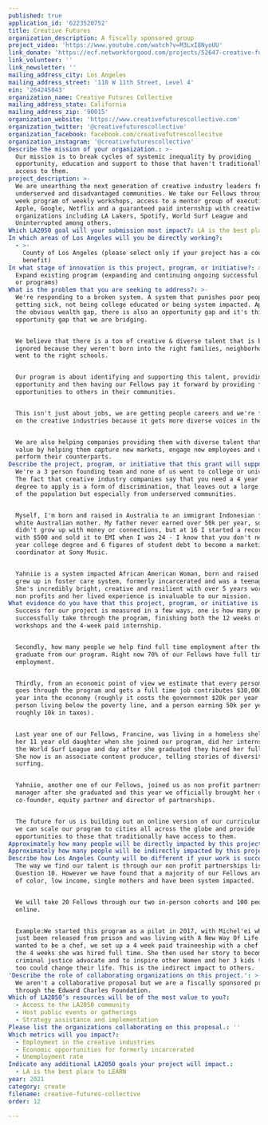 ```yaml
---
published: true
application_id: '6223520752'
title: Creative Futures
organization_description: A fiscally sponsored group
project_video: 'https://www.youtube.com/watch?v=M3LxI8NyoUU'
link_donate: 'https://ecf.networkforgood.com/projects/52647-creative-futures-collective'
link_volunteer: ''
link_newsletter: ''
mailing_address_city: Los Angeles
mailing_address_street: '110 W 11th Street, Level 4'
ein: '264245043'
organization_name: Creative Futures Collective
mailing_address_state: California
mailing_address_zip: '90015'
organization_website: 'https://www.creativefuturescollective.com'
organization_twitter: '@creativefuturescollective'
organization_facebook: facebook.com/creativefutrescollecitve
organization_instagram: '@creativefuturescollective'
Describe the mission of your organization.: >-
  Our mission is to break cycles of systemic inequality by providing
  opportunity, education and support to those that haven't traditionally had
  access to them.
project_description: >-
  We are unearthing the next generation of creative industry leaders from
  underserved and disadvantaged communities. We take our Fellows through a 12
  week program of weekly workshops, access to a mentor group of executives from
  Apple, Google, Netflix and a guaranteed paid internship with creative
  organizations including LA Lakers, Spotify, World Surf League and
  Uninterrupted among others.
Which LA2050 goal will your submission most impact?: LA is the best place to CREATE
In which areas of Los Angeles will you be directly working?:
  - >-
    County of Los Angeles (please select only if your project has a countywide
    benefit)
In what stage of innovation is this project, program, or initiative?: >-
  Expand existing program (expanding and continuing ongoing successful projects
  or programs)
What is the problem that you are seeking to address?: >-
  We're responding to a broken system. A system that punishes poor people for
  getting sick, not being college educated or being system impacted. Apart from
  the obvious wealth gap, there is also an opportunity gap and it's this
  opportunity gap that we are bridging.


  We believe that there is a ton of creative & diverse talent that is being
  ignored because they weren't born into the right families, neighborhoods or
  went to the right schools. 


  Our program is about identifying and supporting this talent, providing the
  opportunity and then having our Fellows pay it forward by providing future
  opportunities to others in their communities.


  This isn't just about jobs, we are getting people careers and we're focussed
  on the creative industries because it gets more diverse voices in the room.


  We are also helping companies providing them with diverse talent that adds
  value by helping them capture new markets, engage new employees and out
  perform their counterparts.
Describe the project, program, or initiative that this grant will support to address the problem identified.: >-
  We're a 3 person founding team and none of us went to college or university.
  The fact that creative industry companies say that you need a 4 year college
  degree to apply is a form of discrimination, that leaves out a large portion
  of the population but especially from underserved communities.


  Myself, I'm born and raised in Australia to an immigrant Indonesian father and
  white Australian mother. My father never earned over 50k per year, so we
  didn't grow up with money or connections, but at 16 I started a record label
  with $500 and sold it to EMI when I was 24 - I know that you don't need a 4
  year college degree and 6 figures of student debt to become a marketing
  coordinator at Sony Music. 


  Yahniie is a system impacted African American Woman, born and raised in LA,
  grew up in foster care system, formerly incarcerated and was a teenage mother.
  She's incredibly bright, creative and resilient with over 5 years working in
  non profits and her lived experience is invaluable to our mission.
What evidence do you have that this project, program, or initiative is or will be successful, and how will you define and measure success?: >-
  Success for our project is measured in a few ways, one is how many people we
  successfully take through the program, finishing both the 12 weeks of
  workshops and the 4-week paid internship. 


  Secondly, how many people we help find full time employment after they
  graduate from our program. Right now 70% of our Fellows have full time
  employment.


  Thirdly, from an economic point of view we estimate that every person that
  goes through the program and gets a full time job contributes $30,000 back per
  year into the economy (roughly it costs the government $20k per year for every
  person living below the poverty line, and a person earning 50k per year pays
  roughly 10k in taxes). 


  Last year one of our Fellows, Francine, was living in a homeless shelter with
  her 11 year old daughter when she joined our program, did her internship at
  the World Surf League and day after she graduated they hired her full time.
  She now is an associate content producer, telling stories of diversity through
  surfing.


  Yahniie, another one of our Fellows, joined us as non profit partnerships
  manager after she graduated and this year we officially brought her on as a
  co-founder, equity partner and director of partnerships.


  The future for us is building out an online version of our curriculum so that
  we can scale our program to cities all across the globe and provide
  opportunities to those that traditionally have access to them.
Approximately how many people will be directly impacted by this project, program, or initiative?: '120'
Approximately how many people will be indirectly impacted by this project, program, or initiative?: '240'
Describe how Los Angeles County will be different if your work is successful.: >-
  The way we find our talent is through our non profit partnerships listed in
  Question 10. However we have found that a majority of our Fellows are people
  of color, low income, single mothers and have been system impacted.


  We will take 20 Fellows through our two in-person cohorts and 100 people
  online.


  Example:We started this program as a pilot in 2017, with Michel'ei who had
  just been released from prison and was living with A New Way Of Life. She
  wanted to be a chef, we set up a 4 week paid traineeship with a chef and after
  the 4 weeks she was hired full time. She then used her story to become a
  criminal justice advocate and to inspire other Women and her 3 kids that they
  too could change their life. This is the indirect impact to others.
'Describe the role of collaborating organizations on this project.': >-
  We aren't a collaborative proposal but we are a fiscally sponsored project
  through the Edward Charles Foundation.
Which of LA2050’s resources will be of the most value to you?:
  - Access to the LA2050 community
  - Host public events or gatherings
  - Strategy assistance and implementation
Please list the organizations collaborating on this proposal.: ''
Which metrics will you impact?:
  - Employment in the creative industries
  - Economic opportunities for formerly incarcerated
  - Unemployment rate
Indicate any additional LA2050 goals your project will impact.:
  - LA is the best place to LEARN
year: 2021
category: create
filename: creative-futures-collective
order: 12

---
```

